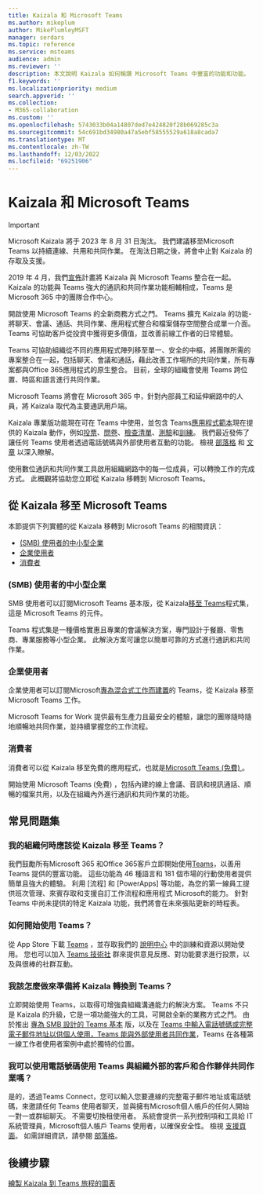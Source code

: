 ```yaml
---
title: Kaizala 和 Microsoft Teams
ms.author: mikeplum
author: MikePlumleyMSFT
manager: serdars
ms.topic: reference
ms.service: msteams
audience: admin
ms.reviewer: ''
description: 本文說明 Kaizala 如何稱讚 Microsoft Teams 中豐富的功能和功能。
f1.keywords: ''
ms.localizationpriority: medium
search.appverid: ''
ms.collection:
- M365-collaboration
ms.custom: ''
ms.openlocfilehash: 5743033b04a14807ded7e424820f28b069285c3a
ms.sourcegitcommit: 54c691bd34980a47a5ebf58555529a618a8cada7
ms.translationtype: MT
ms.contentlocale: zh-TW
ms.lasthandoff: 12/03/2022
ms.locfileid: "69251906"
---
```

# <a name="kaizala-and-microsoft-teams"></a>Kaizala 和 Microsoft Teams 

> [!Important]
> Microsoft Kaizala 將于 2023 年 8 月 31 日淘汰。 我們建議移至Microsoft Teams 以持續連線、共用和共同作業。 在淘汰日期之後，將會中止對 Kaizala 的存取及支援。

2019 年 4 月，我們[宣佈](https://techcommunity.microsoft.com/t5/microsoft-kaizala-blog/update-on-kaizala-features-coming-to-microsoft-teams/ba-p/974525)計畫將 Kaizala 與 Microsoft Teams 整合在一起。 Kaizala 的功能與 Teams 強大的通訊和共同作業功能相輔相成，Teams 是 Microsoft 365 中的團隊合作中心。

開啟使用 Microsoft Teams 的全新商務方式之門。 Teams 擴充 Kaizala 的功能-將聊天、會議、通話、共同作業、應用程式整合和檔案儲存空間整合成單一介面。 Teams 可協助客戶從投資中獲得更多價值，並改善前線工作者的日常體驗。

Teams 可協助組織從不同的應用程式陣列移至單一、安全的中樞，將團隊所需的專案整合在一起，包括聊天、會議和通話，藉此改善工作場所的共同作業，所有專案都與Office 365應用程式的原生整合。 目前，全球的組織會使用 Teams 跨位置、時區和語言進行共同作業。

Microsoft Teams 將會在 Microsoft 365 中，針對內部員工和延伸網路中的人員，將 Kaizala 取代為主要通訊用戶端。

Kaizala 專業版功能現在可在 Teams 中使用，並包含 Teams[應用程式範本](/microsoftteams/platform/samples/app-templates)現在提供的 Kaizala 動作，例如[投票](/microsoftteams/platform/samples/app-templates#poll)、[問卷](/microsoftteams/platform/samples/app-templates#survey)、[檢查清單](/microsoftteams/platform/samples/app-templates#checklist)、[測驗](/microsoftteams/platform/samples/app-templates#quiz--)和[訓練](/microsoftteams/platform/samples/app-templates#training--)。 我們最近發佈了讓任何 Teams 使用者透過電話號碼與外部使用者互動的功能。 檢視 [部落格](https://techcommunity.microsoft.com/t5/microsoft-teams-blog/microsoft-teams-users-can-now-chat-with-any-teams-user-outside/ba-p/3070832) 和 [文章](https://support.microsoft.com/en-us/office/add-or-invite-people-outside-your-teams-org-to-a-chat-6897ab47-9f60-4db6-8b95-18599714fe57) 以深入瞭解。

使用數位通訊和共同作業工具啟用組織網路中的每一位成員，可以轉換工作的完成方式。 此概觀將協助您立即從 Kaizala 移轉到 Microsoft Teams。

## <a name="move-from-kaizala-to-microsoft-teams"></a>從 Kaizala 移至 Microsoft Teams

本節提供下列實體的從 Kaizala 移轉到 Microsoft Teams 的相關資訊：

- [ (SMB) 使用者的中小型企業](#small-and-mid-size-businesses-smb-users)
- [企業使用者](#enterprise-users)
- [消費者](#consumers)

### <a name="small-and-mid-size-businesses-smb-users"></a> (SMB) 使用者的中小型企業

SMB 使用者可以訂閱Microsoft Teams 基本版，從 Kaizala[移至 Teams](https://www.microsoft.com/microsoft-teams/essentials)程式集，這是 Microsoft Teams 的元件。

Teams 程式集是一種價格實惠且專業的會議解決方案，專門設計于餐廳、零售商、專業服務等小型企業。 此解決方案可讓您以簡單可靠的方式進行通訊和共同作業。

### <a name="enterprise-users"></a>企業使用者

企業使用者可以訂閱Microsoft[專為混合式工作而建置](https://www.microsoft.com/microsoft-teams/teams-for-work)的 Teams，從 Kaizala 移至Microsoft Teams 工作。

Microsoft Teams for Work 提供最有生產力且最安全的體驗，讓您的團隊隨時隨地順暢地共同作業，並持續掌握您的工作流程。

### <a name="consumers"></a>消費者

消費者可以從 Kaizala 移至免費的應用程式，也就是[Microsoft Teams (免費) ](https://www.microsoft.com/microsoft-teams/free)。

開始使用 Microsoft Teams (免費) ，包括內建的線上會議、音訊和視訊通話、順暢的檔案共用，以及在組織內外進行通訊和共同作業的功能。

## <a name="faq"></a>常見問題集

### <a name="when-should-my-organization-move-from-kaizala-to-teams"></a>我的組織何時應該從 Kaizala 移至 Teams？

我們鼓勵所有Microsoft 365 和Office 365客戶立即開始使用[Teams](https://www.microsoft.com/microsoft-teams/group-chat-software?ms.officeurl=teams&rtc=1&OCID=AID2388518_SEM_Ks5ySdZ9)，以善用 Teams 提供的豐富功能。 這些功能為 46 種語言和 181 個市場的行動使用者提供簡單且強大的體驗。 利用 [流程] 和 [PowerApps] 等功能，為您的第一線員工提供班次管理、來賓存取和支援自訂工作流程和應用程式 Microsoft的能力。 針對 Teams 中尚未提供的特定 Kaizala 功能，我們將會在未來張貼更新的時程表。

### <a name="how-can-i-get-started-with-teams"></a>如何開始使用 Teams？

從 App Store 下載 [Teams](https://www.microsoft.com/microsoft-teams/group-chat-software) ，並存取我們的 [說明中心](https://support.microsoft.com/teams?ui=en-us&rs=en-us&ad=us) 中的訓練和資源以開始使用。 您也可以加入 [Teams 技術社](https://techcommunity.microsoft.com/t5/microsoft-teams/ct-p/MicrosoftTeams) 群來提供意見反應、對功能要求進行投票，以及與很棒的社群互動。

### <a name="what-can-i-do-to-prepare-for-the-transition-of-kaizala-to-teams"></a>我該怎麼做來準備將 Kaizala 轉換到 Teams？

立即開始使用 Teams，以取得可增強貴組織溝通能力的解決方案。 Teams 不只是 Kaizala 的升級，它是一項功能強大的工具，可開啟全新的業務方式之門。 由於推出 [專為 SMB 設計的 Teams 基本](https://www.microsoft.com/microsoft-365/blog/2021/12/01/new-microsoft-teams-essentials-is-built-for-small-businesses/) 版，以及在 [Teams 中輸入電話號碼或完整電子郵件地址以供個人使用，Teams 能與外部使用者共同作業](https://techcommunity.microsoft.com/t5/microsoft-teams-blog/microsoft-teams-users-can-now-chat-with-any-teams-user-outside/ba-p/3070832)，Teams 在各種第一線工作者使用者案例中處於獨特的位置。

### <a name="will-i-be-able-to-use-teams-to-collaborate-with-customers-and-partners-outside-my-organization-using-a-phone-number"></a>我可以使用電話號碼使用 Teams 與組織外部的客戶和合作夥伴共同作業嗎？

是的，透過Teams Connect，您可以輸入您要連線的完整電子郵件地址或電話號碼，來邀請任何 Teams 使用者聊天，並與擁有Microsoft個人帳戶的任何人開始一對一或群組聊天。 不需要切換租使用者。 系統會提供一系列控制項和工具給 IT 系統管理員，Microsoft個人帳戶 Teams 使用者，以確保安全性。 檢視 [支援頁面](https://support.microsoft.com/en-us/office/add-or-invite-people-outside-your-teams-org-to-a-chat-6897ab47-9f60-4db6-8b95-18599714fe57)。 如需詳細資訊，請參閱 [部落格](https://techcommunity.microsoft.com/t5/microsoft-teams-blog/microsoft-teams-users-can-now-chat-with-any-teams-user-outside/ba-p/3070832)。

## <a name="next-steps"></a>後續步驟
<a name="ControlSyncThroughput"> </a>

[繪製 Kaizala 到 Teams 旅程的圖表](/MicrosoftTeams/prepare-for-teams-kaizala)